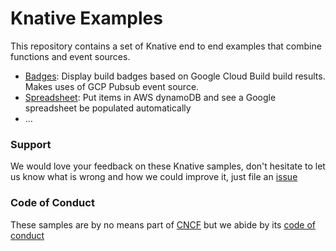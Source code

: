 # Knative Examples

This repository contains a set of Knative end to end examples that combine functions and event sources.

* [Badges](./change-badges-sample): Display build badges based on Google Cloud Build build results. Makes uses of GCP Pubsub event source.
* [Spreadsheet](./spreadsheet-sample): Put items in AWS dynamoDB and see a Google spreadsheet be populated automatically
* ...

### Support

We would love your feedback on these Knative samples, don't hesitate to let us know what is wrong and how we could improve it, just file an [issue](https://github.com/triggermesh/ksamples/issues/new)

### Code of Conduct

These samples are by no means part of [CNCF](https://www.cncf.io/) but we abide by its [code of conduct](https://github.com/cncf/foundation/blob/master/code-of-conduct.md)
